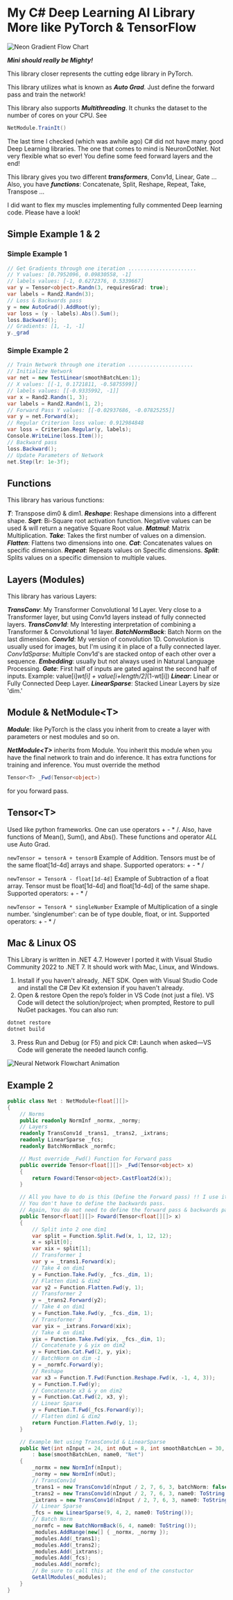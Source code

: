 # My C# Deep Learning AI Library More like PyTorch & TensorFlow

![Neon Gradient Flow Chart](imgs\NeonGradientFlowchart.gif)

***Mini should really be Mighty!***

This library closer represents the cutting edge library in PyTorch.

This library utilizes what is known as ***Auto Grad***. Just define the forward pass and train the network!

This library also supports ***Multithreading***. It chunks the dataset to the number of cores on your CPU. See
```csharp 
NetModule.TrainIt()
```

The last time I checked (which was awhile ago) C# did not have many good Deep Learning libraries. The one that comes to mind is NeuronDotNet. Not very flexible what so ever! You define some feed forward layers and the end!

This library gives you two different ***transformers***, Conv1d, Linear, Gate ... Also, you have ***functions***: Concatenate, Split, Reshape, Repeat, Take, Transpose ...

I did want to flex my muscles implementing fully commented Deep learning code. Please have a look!

## Simple Example 1 & 2

### Simple Example 1

```csharp
// Get Gradients through one iteration ......................
// Y values: [0.7952096, 0.09830558, -1]
// labels values: [-1, 0.6272376, 0.5339667]
var y = Tensor<object>.Randn(3, requiresGrad: true);
var labels = Rand2.Randn(3);
// Loss & Backwards pass
y = new AutoGrad().AddRoot(y);
var loss = (y - labels).Abs().Sum();
loss.Backward();
// Gradients: [1, -1, -1]
y._grad
```

### Simple Example 2

```csharp
// Train Network through one iteration .....................
// Initialize Network
var net = new TestLinear(smoothBatchLen:1);
// X values: [[-1, 0.1721811, -0.5875599]]
// labels values: [[-0.9335992, -1]]
var x = Rand2.Randn(1, 3);
var labels = Rand2.Randn(1, 2);
// Forward Pass Y values: [[-0.02937686, -0.07825255]]
var y = net.Forward(x);
// Regular Criterion loss value: 0.912984848
var loss = Criterion.Regular(y, labels);
Console.WriteLine(loss.Item());
// Backward pass
loss.Backward();
// Update Parameters of Network
net.Step(lr: 1e-3f);
```

## Functions

This library has various functions:

***T***: Transpose dim0 & dim1.
***Reshape***: Reshape dimensions into a different shape.
***Sqrt***: Bi-Square root activation function. Negative values can be used & will return a negative Square Root value.
***Matmul***: Matrix Multiplication.
***Take***: Takes the first number of values on a dimension.
***Flatten***: Flattens two dimensions into one.
***Cat***: Concatenates values on specific dimension.
***Repeat***: Repeats values on Specific dimensions.
***Split***: Splits values on a specific dimension to multiple values.

## Layers (Modules)

This library has various Layers:

***TransConv***: My Transformer Convolutional 1d Layer. Very close to a Transformer layer, but using Conv1d layers instead of fully connected layers.
***TransConv1d***: My Interesting interpretation of combining a Transformer & Convolutional 1d layer.
***BatchNormBack***: Batch Norm on the last dimension.
***Conv1d***: My version of convolution 1D. Convolution is usually used for images, but I'm using it in place of a fully connected layer.
*Conv1dSparse*: Multiple Conv1d's are stacked ontop of each other over a sequence.
***Embedding***: usually but not always used in Natural Language Processing.
***Gate***: First half of inputs are gated against the second half of inputs.
        Example: value[i]*wt[i] + value[i+length/2]*(1-wt[i])
***Linear***: Linear or Fully Connected Deep Layer.
***LinearSparse***: Stacked Linear Layers by size 'dim.'

## Module & NetModule\<T\>

***Module***: like PyTorch is the class you inherit from to create a layer with parameters or nest modules and so on.

***NetModule\<T\>*** inherits from Module. You inherit this module when you have the final network to train and do inference. It has extra functions for training and inference. You must override the method
```csharp
Tensor<T> _Fwd(Tensor<object>)
```
for you forward pass.

## Tensor\<T\>

Used like python frameworks. One can use operators + - * /. Also, have functions of Mean(), Sum(), and Abs(). These functions and operator *ALL* use Auto Grad.

<code>newTensor = tensorA + tensorB</code>
Example of Addition. Tensors must be of the same float[1d-4d] arrays and shape. 
Supported operators: + - * /

<code>newTensor = TensorA - float[1d-4d]</code>
Example of Subtraction of a float array. Tensor must be float[1d-4d] and float[1d-4d] of the same shape.
Supported operators: + - * /

<code>newTensor = TensorA * singleNumber</code>
Example of Multiplication of a single number. 'singlenumber': can be of type double, float, or int.
Supported operators: + - * /

## Mac & Linux OS

This Library is written in .NET 4.7. However I ported it with Visual Studio Community 2022 to .NET 7. It should work with Mac, Linux, and Windows.

1) Install if you haven't already, .NET SDK. Open with Visual Studio Code and install the C# Dev Kit extension if you haven't already.
2) Open & restore
Open the repo’s folder in VS Code (not just a file). VS Code will detect the solution/project; when prompted, Restore to pull NuGet packages. You can also run:
```csharp
dotnet restore
dotnet build
```
3) Press Run and Debug (or F5) and pick C#: Launch when asked—VS Code will generate the needed launch config. 

![Neural Network Flowchart Animation](imgs/NeuralNetworkFlowchartAnimation.gif)

## Example 2

```csharp
public class Net : NetModule<float[][]>
{
    // Norms
    public readonly NormInf _normx, _normy;
    // Layers
    readonly TransConv1d _trans1, _trans2, _ixtrans;
    readonly LinearSparse _fcs;
    readonly BatchNormBack _normfc;

    // Must override _Fwd() Function for Forward pass
    public override Tensor<float[][]> _Fwd(Tensor<object> x)
    {
        return Foward(Tensor<object>.CastFloat2d(x));
    }

    // All you have to do is this (Define the Forward pass) !! I use it!
    // You don't have to define the backwards pass.
    // Again, You do not need to define the forward pass & backwards pass explicitly
    public Tensor<float[][]> Foward(Tensor<float[][]> x)
    {
        // Split into 2 one dim1
        var split = Function.Split.Fwd(x, 1, 12, 12);
        x = split[0];
        var xix = split[1];
        // Transformer 1
        var y = _trans1.Forward(x);
        // Take 4 on dim1
        y = Function.Take.Fwd(y, _fcs._dim, 1);
        // Flatten dim1 & dim2
        var y2 = Function.Flatten.Fwd(y, 1);
        // Transformer 2
        y = _trans2.Forward(y2);
        // Take 4 on dim1
        y = Function.Take.Fwd(y, _fcs._dim, 1);
        // Transformer 3
        var yix = _ixtrans.Forward(xix);
        // Take 4 on dim1
        yix = Function.Take.Fwd(yix, _fcs._dim, 1);
        // Concatenate y & yix on dim2
        y = Function.Cat.Fwd(2, y, yix);
        // BatchNorm on dim -1
        y = _normfc.Forward(y);
        // Reshape
        var x3 = Function.T.Fwd(Function.Reshape.Fwd(x, -1, 4, 3));     // Transpose dim1 & dim0
        y = Function.T.Fwd(y);                                          // Transpose dim1 & dim0
        // Concatenate x3 & y on dim2
        y = Function.Cat.Fwd(2, x3, y);
        // Linear Sparse
        y = Function.T.Fwd(_fcs.Forward(y));                            // Transpose dim1 & dim0
        // Flatten dim1 & dim2
        return Function.Flatten.Fwd(y, 1);
    }

    // Example Net using TransConv1d & LinearSparse
    public Net(int nInput = 24, int nOut = 8, int smoothBatchLen = 30, string name0 = null)
        : base(smoothBatchLen, name0, "Net")
    {
        _normx = new NormInf(nInput);
        _normy = new NormInf(nOut);
        // TransConv1d
        _trans1 = new TransConv1d(nInput / 2, 7, 6, 3, batchNorm: false, name0:ToString());
        _trans2 = new TransConv1d(nInput / 2, 7, 6, 3, name0: ToString());
        _ixtrans = new TransConv1d(nInput / 2, 7, 6, 3, name0: ToString());
        // Linear Sparse
        _fcs = new LinearSparse(9, 4, 2, name0: ToString());
        // Batch Norm
        _normfc = new BatchNormBack(6, 4, name0: ToString());
        _modules.AddRange(new[] { _normx, _normy });
        _modules.Add(_trans1);
        _modules.Add(_trans2);
        _modules.Add(_ixtrans);
        _modules.Add(_fcs);
        _modules.Add(_normfc);
        // Be sure to call this at the end of the constuctor
        GetAllModules(_modules);
    }
}
```